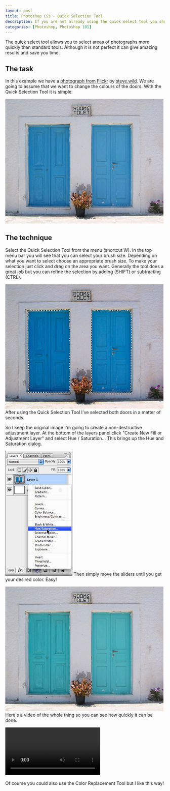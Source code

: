 ```yaml
--- 
layout: post
title: Photoshop CS3 - Quick Selection Tool
description: If you are not already using the quick select tool you should give it a go - it can be far more efficient than the magic wand or magnetic lasso tools.
categories: [Photoshop, Photoshop 101]
---
```

The quick select tool allows you to select areas of photographs more quickly than standard tools. Although it is not perfect it can give amazing results and save you time. 

## The task

In this example we have a [photograph from Flickr][1] by [steve.wild][2]. We are going to assume that we want to change the colours of the doors. With the Quick Selection Tool it is simple.

![Original Photo of Doors][3] 
## The technique

Select the Quick Selection Tool from the menu (shortcut W). In the top menu bar you will see that you can select your brush size. Depending on what you want to select choose an appropriate brush size. To make your selection just click and drag on the area you want. Generally the tool does a great job but you can refine the selection by adding (SHIFT) or subtracting (CTRL).

![Selecting using the quick selection tool][4] 
After using the Quick Selection Tool I've selected both doors in a matter of seconds.

So I keep the original image I'm going to create a non-destructive adjustment layer. At the bottom of the layers panel click "Create New Fill or Adjustment Layer" and select Hue / Saturation... This brings up the Hue and Saturation dialog.

![Adding the adjustment layer][5] 
Then simply move the sliders until you get your desired color. Easy!

![Color changing with the quick selection tool][6] 
Here's a video of the whole thing so you can see how quickly it can be done. 

<video controls>
  <source src="/movies/mp4/quick_selection_tool.mp4" type='video/mp4; codecs="avc1.42E01E, mp4a.40.2"' />
  <source src="/movies/ogv/quick_selection_tool.ogv" type='video/ogg; codecs="theora, vorbis"' />
  To view this video you need the latest version of <a href="http://www.apple.com/safari/">Safari</a>, <a href="http://www.mozilla.com/firefox/">Firefox</a> or <a href="http://www.google.com/chrome">Chrome</a>. Alterantively download the videos and watch them offline. <a href="/movies/mp4/quick_selection_tool.mp4">Windows / Mac (mp4)</a>, <a href="/movies/ogv/quick_selection_tool.ogv">Linux (ogv)</a>
</video>

Of course you could also use the Color Replacement Tool but I like this way!

 [1]: http://www.flickr.com/photos/stevewilde/189604745/
 [2]: http://www.flickr.com/photos/stevewilde/
 [3]: /images/articles/doors_original.jpg
 [4]: /images/articles/quick_select.jpg
 [5]: /images/articles/adjustment_layer.jpg
 [6]: /images/articles/doors_final.jpg
